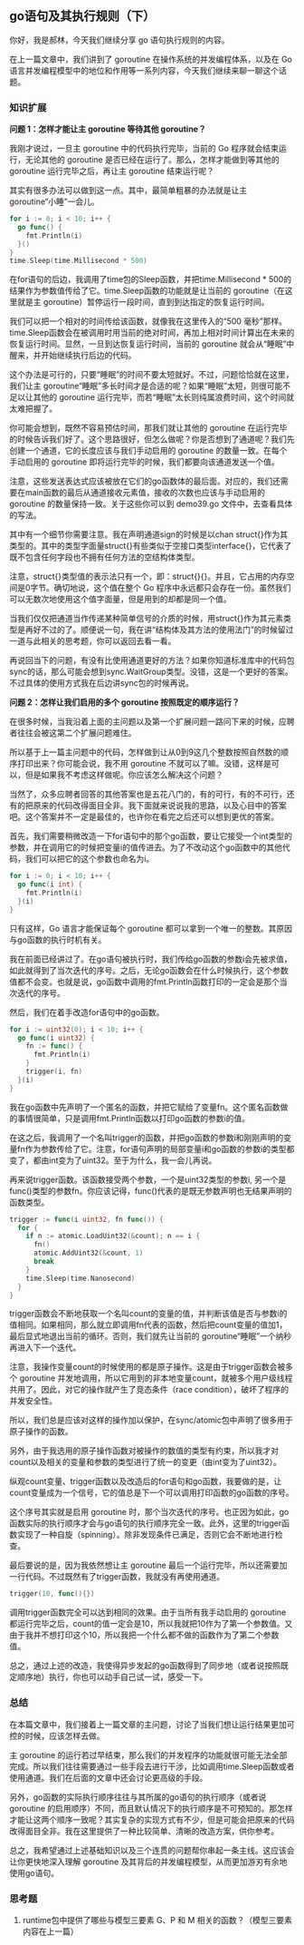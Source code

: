 ## go语句及其执行规则（下）

你好，我是郝林，今天我们继续分享 go 语句执行规则的内容。



在上一篇文章中，我们讲到了 goroutine 在操作系统的并发编程体系，以及在 Go 语言并发编程模型中的地位和作用等一系列内容，今天我们继续来聊一聊这个话题。



### 知识扩展

**问题 1：怎样才能让主 goroutine 等待其他 goroutine？**

我刚才说过，一旦主 goroutine 中的代码执行完毕，当前的 Go 程序就会结束运行，无论其他的 goroutine 是否已经在运行了。那么，怎样才能做到等其他的 goroutine 运行完毕之后，再让主 goroutine 结束运行呢？



其实有很多办法可以做到这一点。其中，最简单粗暴的办法就是让主 goroutine“小睡”一会儿。

```go
for i := 0; i < 10; i++ {
  go func() {
    fmt.Println(i)
  }()
}
time.Sleep(time.Millisecond * 500)
```

在for语句的后边，我调用了time包的Sleep函数，并把time.Millisecond * 500的结果作为参数值传给了它。time.Sleep函数的功能就是让当前的 goroutine（在这里就是主 goroutine）暂停运行一段时间，直到到达指定的恢复运行时间。



我们可以把一个相对的时间传给该函数，就像我在这里传入的“500 毫秒”那样。time.Sleep函数会在被调用时用当前的绝对时间，再加上相对时间计算出在未来的恢复运行时间。显然，一旦到达恢复运行时间，当前的 goroutine 就会从“睡眠”中醒来，并开始继续执行后边的代码。



这个办法是可行的，只要“睡眠”的时间不要太短就好。不过，问题恰恰就在这里，我们让主 goroutine“睡眠”多长时间才是合适的呢？如果“睡眠”太短，则很可能不足以让其他的 goroutine 运行完毕，而若“睡眠”太长则纯属浪费时间，这个时间就太难把握了。



你可能会想到，既然不容易预估时间，那我们就让其他的 goroutine 在运行完毕的时候告诉我们好了。这个思路很好，但怎么做呢？你是否想到了通道呢？我们先创建一个通道，它的长度应该与我们手动启用的 goroutine 的数量一致。在每个手动启用的 goroutine 即将运行完毕的时候，我们都要向该通道发送一个值。



注意，这些发送表达式应该被放在它们的go函数体的最后面。对应的，我们还需要在main函数的最后从通道接收元素值，接收的次数也应该与手动启用的 goroutine 的数量保持一致。关于这些你可以到 demo39.go 文件中，去查看具体的写法。



其中有一个细节你需要注意。我在声明通道sign的时候是以chan struct{}作为其类型的。其中的类型字面量struct{}有些类似于空接口类型interface{}，它代表了既不包含任何字段也不拥有任何方法的空结构体类型。



注意，struct{}类型值的表示法只有一个，即：struct{}{}。并且，它占用的内存空间是0字节。确切地说，这个值在整个 Go 程序中永远都只会存在一份。虽然我们可以无数次地使用这个值字面量，但是用到的却都是同一个值。



当我们仅仅把通道当作传递某种简单信号的介质的时候，用struct{}作为其元素类型是再好不过的了。顺便说一句，我在讲“结构体及其方法的使用法门”的时候留过一道与此相关的思考题，你可以返回去看一看。



再说回当下的问题，有没有比使用通道更好的方法？如果你知道标准库中的代码包sync的话，那么可能会想到sync.WaitGroup类型。没错，这是一个更好的答案。不过具体的使用方式我在后边讲sync包的时候再说。

**问题 2：怎样让我们启用的多个 goroutine 按照既定的顺序运行？**

在很多时候，当我沿着上面的主问题以及第一个扩展问题一路问下来的时候，应聘者往往会被这第二个扩展问题难住。



所以基于上一篇主问题中的代码，怎样做到让从0到9这几个整数按照自然数的顺序打印出来？你可能会说，我不用 goroutine 不就可以了嘛。没错，这样是可以，但是如果我不考虑这样做呢。你应该怎么解决这个问题？



当然了，众多应聘者回答的其他答案也是五花八门的，有的可行，有的不可行，还有的把原来的代码改得面目全非。我下面就来说说我的思路，以及心目中的答案吧。这个答案并不一定是最佳的，也许你在看完之后还可以想到更优的答案。



首先，我们需要稍微改造一下for语句中的那个go函数，要让它接受一个int类型的参数，并在调用它的时候把变量i的值传进去。为了不改动这个go函数中的其他代码，我们可以把它的这个参数也命名为i。

```go
for i := 0; i < 10; i++ {
  go func(i int) {
    fmt.Println(i)
  }(i)
}
```

只有这样，Go 语言才能保证每个 goroutine 都可以拿到一个唯一的整数。其原因与go函数的执行时机有关。



我在前面已经讲过了。在go语句被执行时，我们传给go函数的参数i会先被求值，如此就得到了当次迭代的序号。之后，无论go函数会在什么时候执行，这个参数值都不会变。也就是说，go函数中调用的fmt.Println函数打印的一定会是那个当次迭代的序号。



然后，我们在着手改造for语句中的go函数。

```go
for i := uint32(0); i < 10; i++ {
  go func(i uint32) {
    fn := func() {
      fmt.Println(i)
    }
    trigger(i, fn)
  }(i)
}
```

我在go函数中先声明了一个匿名的函数，并把它赋给了变量fn。这个匿名函数做的事情很简单，只是调用fmt.Println函数以打印go函数的参数i的值。



在这之后，我调用了一个名叫trigger的函数，并把go函数的参数i和刚刚声明的变量fn作为参数传给了它。注意，for语句声明的局部变量i和go函数的参数i的类型都变了，都由int变为了uint32。至于为什么，我一会儿再说。



再来说trigger函数。该函数接受两个参数，一个是uint32类型的参数i, 另一个是func()类型的参数fn。你应该记得，func()代表的是既无参数声明也无结果声明的函数类型。

```go
trigger := func(i uint32, fn func()) {
  for {
    if n := atomic.LoadUint32(&count); n == i {
      fn()
      atomic.AddUint32(&count, 1)
      break
    }
    time.Sleep(time.Nanosecond)
  }
}
```

trigger函数会不断地获取一个名叫count的变量的值，并判断该值是否与参数i的值相同。如果相同，那么就立即调用fn代表的函数，然后把count变量的值加1，最后显式地退出当前的循环。否则，我们就先让当前的 goroutine“睡眠”一个纳秒再进入下一个迭代。



注意，我操作变量count的时候使用的都是原子操作。这是由于trigger函数会被多个 goroutine 并发地调用，所以它用到的非本地变量count，就被多个用户级线程共用了。因此，对它的操作就产生了竞态条件（race condition），破坏了程序的并发安全性。



所以，我们总是应该对这样的操作加以保护，在sync/atomic包中声明了很多用于原子操作的函数。



另外，由于我选用的原子操作函数对被操作的数值的类型有约束，所以我才对count以及相关的变量和参数的类型进行了统一的变更（由int变为了uint32）。



纵观count变量、trigger函数以及改造后的for语句和go函数，我要做的是，让count变量成为一个信号，它的值总是下一个可以调用打印函数的go函数的序号。



这个序号其实就是启用 goroutine 时，那个当次迭代的序号。也正因为如此，go函数实际的执行顺序才会与go语句的执行顺序完全一致。此外，这里的trigger函数实现了一种自旋（spinning）。除非发现条件已满足，否则它会不断地进行检查。



最后要说的是，因为我依然想让主 goroutine 最后一个运行完毕，所以还需要加一行代码。不过既然有了trigger函数，我就没有再使用通道。

```go
trigger(10, func(){})
```

调用trigger函数完全可以达到相同的效果。由于当所有我手动启用的 goroutine 都运行完毕之后，count的值一定会是10，所以我就把10作为了第一个参数值。又由于我并不想打印这个10，所以我把一个什么都不做的函数作为了第二个参数值。



总之，通过上述的改造，我使得异步发起的go函数得到了同步地（或者说按照既定顺序地）执行，你也可以动手自己试一试，感受一下。

### 总结

在本篇文章中，我们接着上一篇文章的主问题，讨论了当我们想让运行结果更加可控的时候，应该怎样去做。



主 goroutine 的运行若过早结束，那么我们的并发程序的功能就很可能无法全部完成。所以我们往往需要通过一些手段去进行干涉，比如调用time.Sleep函数或者使用通道。我们在后面的文章中还会讨论更高级的手段。



另外，go函数的实际执行顺序往往与其所属的go语句的执行顺序（或者说 goroutine 的启用顺序）不同，而且默认情况下的执行顺序是不可预知的。那怎样才能让这两个顺序一致呢？其实复杂的实现方式有不少，但是可能会把原来的代码改得面目全非。我在这里提供了一种比较简单、清晰的改造方案，供你参考。



总之，我希望通过上述基础知识以及三个连贯的问题帮你串起一条主线。这应该会让你更快地深入理解 goroutine 及其背后的并发编程模型，从而更加游刃有余地使用go语句。

### 思考题

1. runtime包中提供了哪些与模型三要素 G、P 和 M 相关的函数？（模型三要素内容在上一篇）